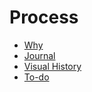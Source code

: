 # Process

- [Why](./why.md)
- [Journal](./journal.md)
- [Visual History](./visual-history.md)
- [To-do](./todo.md)